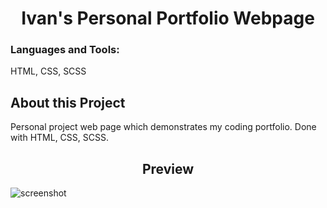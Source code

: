 <h1 align="center">Ivan's Personal Portfolio Webpage</h1>

<h3 align="left">Languages and Tools:</h3>
<p align="left"> HTML, CSS, SCSS</p>

<h2>About this Project</h2>
<p align="left">Personal project web page which demonstrates my coding portfolio. Done with HTML, CSS, SCSS.</p>

<h2 align="center">Preview</h2>

![screenshot](https://user-images.githubusercontent.com/48579650/127218582-537b003a-5f9c-4b30-8a78-92fab5a89ba3.PNG)
